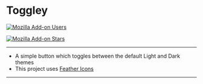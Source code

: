 # Toggley
[![Mozilla Add-on Users](https://img.shields.io/amo/users/Toggley%40FaridZelli?style=for-the-badge&logo=firefoxbrowser&logoColor=black&labelColor=orange&color=gold&cacheSeconds=86400)](https://addons.mozilla.org/en-US/firefox/addon/toggley/)
  
  
[![Mozilla Add-on Stars](https://img.shields.io/amo/stars/Toggley%40FaridZelli?style=for-the-badge&logo=mozilla&labelColor=black&color=gold&cacheSeconds=86400)](https://addons.mozilla.org/en-US/firefox/addon/toggley/)

---
- A simple button which toggles between the default Light and Dark themes
- This project uses [Feather Icons](https://github.com/feathericons/feather)
---
